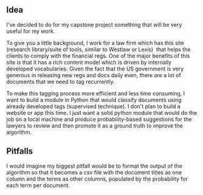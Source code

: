 ## Idea

I've decided to do for my capstone project something that will be very useful for my work.

To give you a little background, I work for a law firm which has this site (research library/suite of tools, similar to Westlaw or Lexis)  that helps the clients to comply with the financial regs. One of the major benefits of this site is that it has a rich content model which is driven by internally developed vocabularies. Given the fact that the US government is very generous in releasing new regs and docs daily even, there are a lot of documents that we need to tag recurrently. 

To make this tagging process more efficient and less time consuming, I want to build a module in Python that would classify documents using already developed tags (supervised technique). I don't plan to build a website or app this time. I just want a solid python module that would do the job on a local machine and produce probability-based suggestions for the lawyers to review and then promote it as a ground truth to improve the algorithm. 


## Pitfalls

I would imagine my biggest pitfall would be to format the output of the algorithm so that it becomes a csv file with the document titles as one column and the terms as other columns, populated by the probability for each term per document. 
